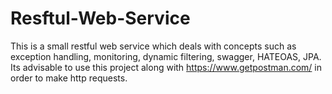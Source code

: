 # Resftul-Web-Service

This is a small restful web service which deals with concepts such as exception handling, monitoring, dynamic filtering, swagger, HATEOAS, JPA. Its advisable to use this project along with https://www.getpostman.com/ in order to make http requests.
